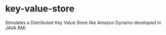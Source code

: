 key-value-store
===============

Simulates a Distributed Key Value Store like Amazon Dynamo developed in JAVA RMI
